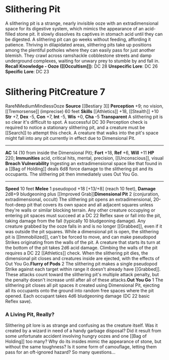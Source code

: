 ﻿---
ac: '14'
alignment: N
all_resistance: null
burrow_speed: null
charisma: '-5'
climb_speed: null
constitution: '+7'
creature_ability:
- Breach Vulnerability
- Dimensional Pit
- Flurry of Pods
- Out You Go
- Transparent
creature_family: null
description: 'A slithering pit is a strange, nearly invisible ooze with an extradimensional
  space for its digestive system, which mimics the appearance of an acid-filled stone
  pit. It slowly dissolves its captives in stomach acid until they can be digested.
  A slithering pit can go weeks without feeding, affording it patience.<br/><br/>
  Thriving in dilapidated areas, slithering pits take up positions among the plentiful
  potholes where they can easily pass for just another blemish. They crawl across
  ramshackle cobblestone streets and damp underground complexes, waiting for unwary
  prey to stumble by and fall in.<br/><br/><b><u>Recall Knowledge - Ooze</u> ( [[DATABASE/skill/Occultism|Occultism]]
  )</b>: DC 28<br/><b><u>Unspecific Lore</u></b>: DC 26<br/><b><u>Specific Lore</u></b>:
  DC 23'
dexterity: '-5'
element: null
fly_speed: null
fortitude: '+18'
hardness: null
hp: '220'
id: '1312'
immunity:
- acid
- critical hits
- '[[DATABASE/trait/Mental|mental]]'
- precision
- '[[DATABASE/condition/Unconscious|unconscious]]'
- '[[DATABASE/trait/Visual|visual]]'
intelligence: '-5'
land_speed: '10'
language: null
level: '7'
max_speed: '10'
name: Slithering Pit
perception: '+9'
rarity: Rare
reflex: '+6'
resistance: null
rus_type_level: null
school: null
sense:
- no vision
- '[[DATABASE/monsterability/Tremorsense|tremorsense]] (imprecise) 60 feet'
size: Medium
skill:
- '[[DATABASE/skill/Athletics|Athletics]] +18'
- '[[DATABASE/skill/Stealth|Stealth]] +10'
source: '[[DATABASE/source/Bestiary 3|Bestiary 3]]'
speed:
- 10 feet
spell: null
strength: '+7'
strength_req: '7'
strongest_save:
- Fortitude
swim_speed: null
trait:
- '[[DATABASE/trait/Mindless|Mindless]]'
- '[[DATABASE/trait/Ooze|Ooze]]'
- '[[DATABASE/trait/Rare|Rare]]'
type: Creature
vision: null
weakest_save:
- Reflex
weakness: null
will: '+11'
wisdom: '+0'

---
# Slithering Pit

A slithering pit is a strange, nearly invisible ooze with an extradimensional space for its digestive system, which mimics the appearance of an acid-filled stone pit. It slowly dissolves its captives in stomach acid until they can be digested. A slithering pit can go weeks without feeding, affording it patience.
 Thriving in dilapidated areas, slithering pits take up positions among the plentiful potholes where they can easily pass for just another blemish. They crawl across ramshackle cobblestone streets and damp underground complexes, waiting for unwary prey to stumble by and fall in.
**Recall Knowledge - Ooze ([[Occultism]])**: DC 28
**Unspecific Lore**: DC 26
**Specific Lore**: DC 23

# Slithering Pit<span class="item-type">Creature 7</span>

<span class="trait-rare item-trait">Rare</span><span class="trait-alignment item-trait">N</span><span class="trait-size item-trait">Medium</span><span class="item-trait">Mindless</span><span class="item-trait">Ooze</span>
**Source** [[Bestiary 3]]
**Perception** +9; no vision, [[Tremorsense]] (imprecise) 60 feet
**Skills** [[Athletics]] +18, [[Stealth]] +10
**Str** +7, **Dex** -5, **Con** +7, **Int** -5, **Wis** +0, **Cha** -5
**Transparent** A slithering pit is so clear it's difficult to spot. A successful DC 30 Perception check is required to notice a stationary slithering pit, and a creature must be [[Search]] to attempt this check. A creature that walks into the pit's space might fall into any pit currently in effect due to Dimensional Pit.

---
**AC** 14 (10 from inside the Dimensional Pit); **Fort** +18, **Ref** +6, **Will** +11
**HP** 220; **Immunities** acid, critical hits, mental, precision, [[Unconscious]], visual
<span class="in-box-ability">**Breach Vulnerability** Ingesting an extradimensional space like that found in a [[Bag of Holding]] deals 6d8 force damage to the slithering pit and its occupants. The slithering pit then immediately uses Out You Go.</span>

---
**Speed** 10 feet
<span class="in-box-ability">**Melee** <span class="action-icon">1</span> pseudopod +18 [+13/+8] (reach 10 feet), **Damage** 2d8+9 bludgeoning plus [[Improved Grab]]</span><span class="in-box-ability">**Dimensional Pit** <span class="action-icon">2</span> (conjuration, extradimensional, occult) The slithering pit opens an extradimensional, 20-foot-deep pit that covers its own space and all adjacent squares unless they're walls or similar blocking terrain. Any other creature occupying or entering pit spaces must succeed at a DC 22 Reflex save or fall into the pit, taking damage from the fall (typically 10 bludgeoning damage). Any creature grabbed by the ooze falls in and is no longer [[Grabbed]], even if it was outside the pit squares. While a dimensional pit is open, the slithering pit is [[Immobilized]], can't be forced to move, and can make pseudopod Strikes originating from the walls of the pit. A creature that starts its turn at the bottom of the pit takes 2d6 acid damage. Climbing the walls of the pit requires a DC 22 [[Athletics]] check. When the slithering pit dies, the dimensional pit closes and creatures inside are ejected, with the effects of Out You Go.</span><span class="in-box-ability">**Flurry of Pods** <span class="action-icon">2</span> The slithering pit makes a single pseudopod Strike against each target within range it doesn't already have [[Grabbed]]. These attacks count toward the slithering pit's multiple attack penalty, but the penalty doesn't increase until after all of these attacks.</span><span class="in-box-ability">**Out You Go** <span class="action-icon">1</span> The slithering pit closes all pit spaces it created using Dimensional Pit, ejecting all its occupants onto the ground into random free spaces where the pit opened. Each occupant takes 4d6 bludgeoning damage (DC 22 basic Reflex save).</span>

###  A Living Pit, Really?

Slithering pit lore is as strange and confusing as the creature itself. Was it created by a wizard in need of a handy garbage disposal? Did it result from some unfortunate accident involving hungry oozes and one [[Bag of Holding]] too many? Why do its insides mimic the appearance of stone, but without the same toughness? Is it some form of camouflage, letting them pass for an oft-ignored hazard? So many questions...